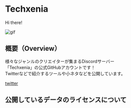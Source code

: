 # Techxenia

Hi there!

![gif](https://github.com/Techxenia/Techxenia/blob/main/material/logo.png)

## 概要（Overview）
様々なジャンルのクリエイターが集まるDiscordサーバー  
「Techxenia」の公式GitHubアカウントです！  
Twitterなどで紹介するツールや小ネタなどを公開しています。  

[twitter](https://twitter.com/techxenia_jp)

## 公開しているデータのライセンスについて